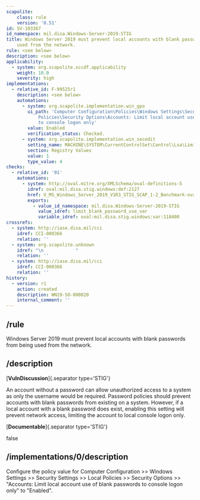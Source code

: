 ```yaml
---
scapolite:
    class: rule
    version: '0.51'
id: SV-103367
id_namespace: mil.disa.Windows-Server-2019-STIG
title: Windows Server 2019 must prevent local accounts with blank passwords from being
    used from the network.
rule: <see below>
description: <see below>
applicability:
  - system: org.scapolite.xccdf.applicability
    weight: 10.0
    severity: high
implementations:
  - relative_id: F-99525r1
    description: <see below>
    automations:
      - system: org.scapolite.implementation.win_gpo
        ui_path: 'Computer Configuration\Policies\Windows Settings\Security Settings\Local
            Policies\Security Options\Accounts: Limit local account use of blank passwords
            to console logon only'
        value: Enabled
        verification_status: Checked.
      - system: org.scapolite.implementation.win_secedit
        setting_name: MACHINE\SYSTEM\CurrentControlSet\Control\Lsa\LimitBlankPasswordUse
        section: Registry Values
        value: 1
        type_value: 4
checks:
  - relative_id: '01'
    automations:
      - system: http://oval.mitre.org/XMLSchema/oval-definitions-5
        idref: oval:mil.disa.stig.windows:def:2127
        href: U_MS_Windows_Server_2019_V1R3_STIG_SCAP_1-2_Benchmark-oval.xml
        exports:
          - value_id_namespace: mil.disa.Windows-Server-2019-STIG
            value_idref: limit_blank_password_use_var
            variable_idref: oval:mil.disa.stig.windows:var:118400
crossrefs:
  - system: http://iase.disa.mil/cci
    idref: CCI-000366
    relation: ''
  - system: org.scapolite.unknown
    idref: "\n            "
    relation: ''
  - system: http://iase.disa.mil/cci
    idref: CCI-000366
    relation: ''
history:
  - version: r1
    action: created
    description: WN19-SO-000020
    internal_comment: ''
---
```



## /rule

Windows Server 2019 must prevent local accounts with blank passwords from being used from the network.

## /description

[**VulnDiscussion**]{.separator type='STIG'}

An account without a password can allow unauthorized access to a system as only the username would be required. Password policies should prevent accounts with blank passwords from existing on a system. However, if a local account with a blank password does exist, enabling this setting will prevent network access, limiting the account to local console logon only.

[**Documentable**]{.separator type='STIG'}

false

## /implementations/0/description

Configure the policy value for Computer Configuration >> Windows Settings >> Security Settings >> Local Policies >> Security Options >> "Accounts: Limit local account use of blank passwords to console logon only" to "Enabled".
